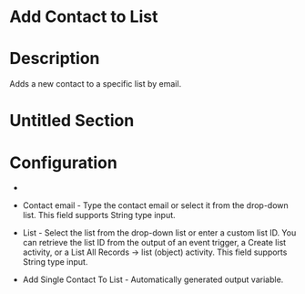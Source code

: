 ﻿# Add Contact to List

# Description

Adds a new contact to a specific list by email.

# Untitled Section

# Configuration

* 
* Contact email - Type the contact email or select it from the drop-down list. This field supports String type input.
* List - Select the list from the drop-down list or enter a custom list ID. You can retrieve the list ID from the output of an event trigger, a Create list activity, or a List All Records → list (object) activity. This field supports String type input.









* Add Single Contact To List - Automatically generated output variable.
